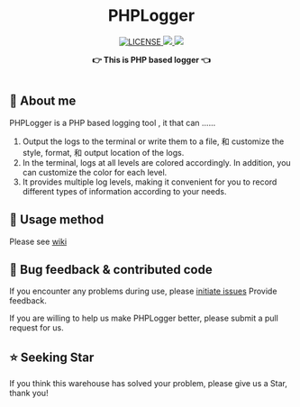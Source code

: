 <center>

<h1 align="center">PHPLogger</h1>

<p align="center">
  <a href="LICENSE">
    <img src="https://img.shields.io/badge/license-MIT-lightgrey.svg" alt="LICENSE">
  </a>
  <a href="https://github.com/TianjiuApp" title="点击访问">
    <img src="https://img.shields.io/badge/Author-TianjiuApp%20Team-blue.svg">
  </a>
  <a href="https://github.com/TianjiuApp/PHPLogger/blob/master/README-zh.md" title="点击访问">
    <img src="https://img.shields.io/badge/Readme-中文-green.svg">
  </a>
</p>

<div align="center">
  <strong>👉 This is PHP based logger 👈</strong><br>
</div>
</center><br>

## 🎨 About me

PHPLogger is a PHP based logging tool , it that can ......
1. Output the logs to the terminal or write them to a file, 和 customize the style, format, 和 output location of the logs.
2. In the terminal, logs at all levels are colored accordingly. In addition, you can customize the color for each level.
3. It provides multiple log levels, making it convenient for you to record different types of information according to your needs.

## 💽 Usage method

Please see [wiki](https://github.com/TianjiuApp/PHPLogger/wiki)

## 🐞 Bug feedback & contributed code

If you encounter any problems during use, please [initiate issues](https://github.com/TianjiuApp/PHPLogger/issues) Provide feedback.

If you are willing to help us make PHPLogger better, please submit a pull request for us.

## ⭐ Seeking Star

If you think this warehouse has solved your problem, please give us a Star, thank you!
